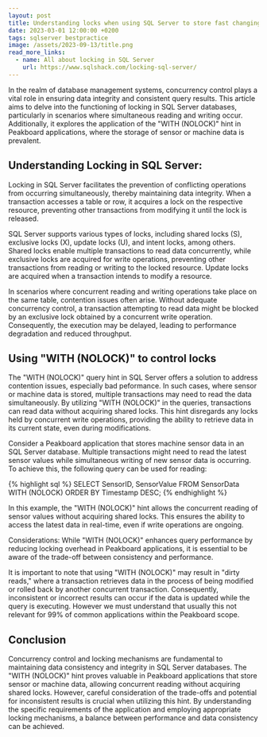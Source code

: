 ```yaml
---
layout: post
title: Understanding locks when using SQL Server to store fast changing machine or sensor data
date: 2023-03-01 12:00:00 +0200
tags: sqlserver bestpractice
image: /assets/2023-09-13/title.png
read_more_links:
  - name: All about locking in SQL Server
    url: https://www.sqlshack.com/locking-sql-server/
---
```

<!---
This article was mainly generated by ChatGPT. Thats why it sounds different from other articles
-->

In the realm of database management systems, concurrency control plays a vital role in ensuring data integrity and consistent query results. This article aims to delve into the functioning of locking in SQL Server databases, particularly in scenarios where simultaneous reading and writing occur. Additionally, it explores the application of the "WITH (NOLOCK)" hint in Peakboard applications, where the storage of sensor or machine data is prevalent.

## Understanding Locking in SQL Server:

Locking in SQL Server facilitates the prevention of conflicting operations from occurring simultaneously, thereby maintaining data integrity. When a transaction accesses a table or row, it acquires a lock on the respective resource, preventing other transactions from modifying it until the lock is released.

SQL Server supports various types of locks, including shared locks (S), exclusive locks (X), update locks (U), and intent locks, among others. Shared locks enable multiple transactions to read data concurrently, while exclusive locks are acquired for write operations, preventing other transactions from reading or writing to the locked resource. Update locks are acquired when a transaction intends to modify a resource.

In scenarios where concurrent reading and writing operations take place on the same table, contention issues often arise. Without adequate concurrency control, a transaction attempting to read data might be blocked by an exclusive lock obtained by a concurrent write operation. Consequently, the execution may be delayed, leading to performance degradation and reduced throughput.

## Using "WITH (NOLOCK)" to control locks

The "WITH (NOLOCK)" query hint in SQL Server offers a solution to address contention issues, especially bad peformance. In such cases, where sensor or machine data is stored, multiple transactions may need to read the data simultaneously. By utilizing "WITH (NOLOCK)" in the queries, transactions can read data without acquiring shared locks. This hint disregards any locks held by concurrent write operations, providing the ability to retrieve data in its current state, even during modifications.

Consider a Peakboard application that stores machine sensor data in an SQL Server database. Multiple transactions might need to read the latest sensor values while simultaneous writing of new sensor data is occurring. To achieve this, the following query can be used for reading:

{% highlight sql %}
SELECT SensorID, SensorValue
FROM SensorData WITH (NOLOCK)
ORDER BY Timestamp DESC;
{% endhighlight %}

In this example, the "WITH (NOLOCK)" hint allows the concurrent reading of sensor values without acquiring shared locks. This ensures the ability to access the latest data in real-time, even if write operations are ongoing.

Considerations:
While "WITH (NOLOCK)" enhances query performance by reducing locking overhead in Peakboard applications, it is essential to be aware of the trade-off between consistency and performance.

It is important to note that using "WITH (NOLOCK)" may result in "dirty reads," where a transaction retrieves data in the process of being modified or rolled back by another concurrent transaction. Consequently, inconsistent or incorrect results can occur if the data is updated while the query is executing. However we must understand that usually this not relevant for 99% of common applications within the Peakboard scope.

## Conclusion

Concurrency control and locking mechanisms are fundamental to maintaining data consistency and integrity in SQL Server databases. The "WITH (NOLOCK)" hint proves valuable in Peakboard applications that store sensor or machine data, allowing concurrent reading without acquiring shared locks. However, careful consideration of the trade-offs and potential for inconsistent results is crucial when utilizing this hint. By understanding the specific requirements of the application and employing appropriate locking mechanisms, a balance between performance and data consistency can be achieved.


